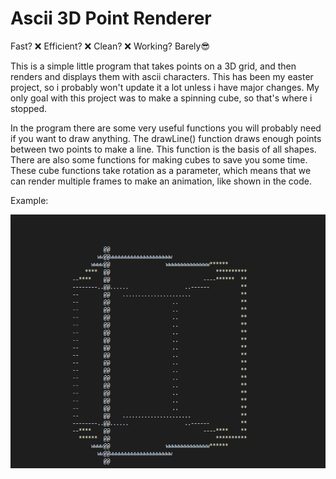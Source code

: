 # Ascii 3D Point Renderer
Fast? ❌ Efficient? ❌ Clean? ❌ Working? Barely😎

This is a simple little program that takes points on a 3D grid, and then renders and displays them with ascii characters. This has been my easter project, so i probably won't update it a lot unless i have major changes. My only goal with this project was to make a spinning cube, so that's where i stopped.

In the program there are some very useful functions you will probably need if you want to draw anything. The drawLine() function draws enough points between two points to make a line. This function is the basis of all shapes. There are also some functions for making cubes to save you some time. These cube functions take rotation as a parameter, which means that we can render multiple frames to make an animation, like shown in the code.

Example:

![](https://github.com/TheKrizzler/projects/blob/main/ascii_3d_renderer/asciicube.png?raw=true)
